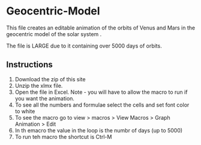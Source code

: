 # Geocentric-Model
This file creates an editable animation of the orbits of Venus and Mars in the geocentric model of the solar system .

The file is LARGE due to it containing over 5000 days of orbits.

## Instructions
1. Download the zip of this site
1. Unzip the xlmx file.
1. Open the file in Excel.  Note - you will have to allow the macro to run if you want the animation.
1. To see all the numbers and formulae select the cells and set font color to white
1. To see the macro go to view > macros > View Macros > Graph Animation > Edit
1. In th emacro the value in the loop is the numbr of days (up to 5000)
1.  To run teh macro the shortcut is Ctrl-M

